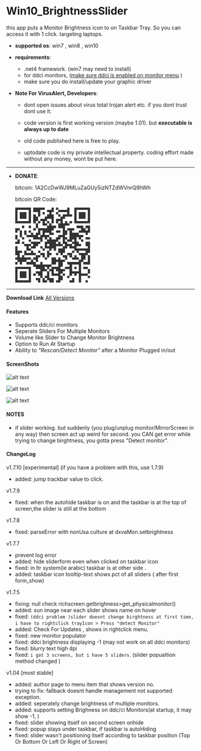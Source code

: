 # Win10_BrightnessSlider
this app puts a Monitor Brightness icon to on Taskbar Tray. So you can access it with 1 click.
targeting laptops. 

* **supported os**:  win7 , win8 , win10 
* **requirements**: 
  * .net4 framework.  (win7 may need to install)
  * for ddci monitors, ([make sure  ddci is enabled on monitor menu](https://github.com/blackholeearth/Win10_BrightnessSlider/blob/master/enable%20ddc-ci.jpg?raw=true)
)
  *  make sure you do install/update your graphic driver 
  
* **Note For VirusAlert, Developers**: 
   * dont open issues about virus total trojan alert etc. if you dont trust dont use it.   

   * code version is  first working version (maybe 1.01). but **executable is always up to date**
   * old code published here is free to play.
   * uptodate code is my private intellectual property. coding effort made without any money, wont be put here.

-------------------
* **DONATE**: 

   bitcoin: 1A2CcDwWJ9MLuZaGUy5izNTZdWVnrQ9hWh

   bitcoin QR Code: 

   ![alt text](https://github.com/blackholeearth/Win10_BrightnessSlider/blob/master/send_bitcoinQR.png?raw=true)

--------------------

**Download Link**   [All Versions](https://github.com/blackholeearth/Win10_BrightnessSlider/releases)


#### Features

* Supports ddc/ci monitors 
* Seperate Sliders For Multiple Monitors
* Volume like Slider to Change Monitor Brightness
* Option to Run At Startup
* Ability to *"Rescan/Detect Monitor"* after a Monitor Plugged in/out

#### ScreenShots



![alt text](https://github.com/blackholeearth/Win10_BrightnessSlider/blob/master/ss1.jpg?raw=true)

![alt text](https://github.com/blackholeearth/Win10_BrightnessSlider/blob/master/ss2.jpg?raw=true)

![alt text](https://github.com/blackholeearth/Win10_BrightnessSlider/blob/master/ss3.jpg?raw=true)


#### NOTES   
* if slider working. but suddenly (you plug/unplug monitor/MirrorScreen in any way) then screen act up weird for second.
 you CAN get error while trying to change birghtness, you gotta press "Detect monitor".  
 

 
#### ChangeLog


v1.7.10 [experimental] (if you have a problem with this, use 1.7.9)
 * added: jump trackbar value to click.

v1.7.9
 * fixed: when the autohide taskbar is on and the taskbar is at the top of screen,the slider is still at the bottom

v1.7.8
 * fixed: parseError with nonUsa culture at dxvaMon.setbrightness
 
v1.7.7
 * prevent log error
 * added: hide sliderform even when clicked on taskbar icon 
 * fixed: in ltr system(ie arabic) taskbar is at other side . 
 * added: taskbar icon tooltip-text shows pct of all sliders ( after first  form_show) 

v1.7.5
 * fixing: null check  richscreen.getbrighness>get_physicalmonitor()
 * added:  sun image near each slider shows name on hover
 * fixed: ``(ddci problem )slider doesnt change birghtness at first time, i have to rightclick trayIcon > Press "detect Monitor"``  
* added:  Check For Updates , shows in rightclick menu.
* fixed: new monitor populator
* fixed: ddci brightness displaying -1 (may not work on all ddci monitors)
* fixed: blurry text high dpi  
* fixed: ``i got 3 screens, but i have 5 sliders``. (slider popualtion method changed )
 
v1.04 [most stable]
* added: author page to  menu item  that shows version no.
* trying to fix: fallback doesnt handle management not supported exception.
* added: seperately change brightness of multiple monitors.
* added: supports setting Brighness on ddc/ci Monitors(at startup, it may show -1,  )
* fixed: slider showing itself on second screen onhide 
* fixed: popup stays under taskbar, if taskbar is autoHiding  
* fixed: slider wasn't positioning itself according to taskbar position (Top Or Bottom Or Left Or Right of Screen)

